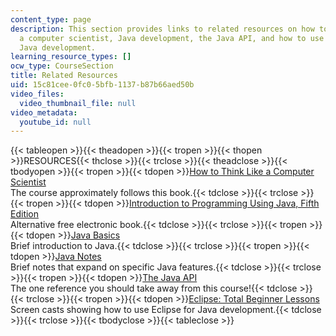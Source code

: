 ```yaml
---
content_type: page
description: This section provides links to related resources on how to think like
  a computer scientist, Java development, the Java API, and how to use Eclipse for
  Java development.
learning_resource_types: []
ocw_type: CourseSection
title: Related Resources
uid: 15c81cee-0fc0-5bfb-1137-b87b66aed50b
video_files:
  video_thumbnail_file: null
video_metadata:
  youtube_id: null
---
```

{{< tableopen >}}{{< theadopen >}}{{< tropen >}}{{< thopen >}}RESOURCES{{< thclose >}}{{< trclose >}}{{< theadclose >}}{{< tbodyopen >}}{{< tropen >}}{{< tdopen >}}[How to Think Like a Computer Scientist](http://www.greenteapress.com/thinkapjava/)  
The course approximately follows this book.{{< tdclose >}}{{< trclose >}}{{< tropen >}}{{< tdopen >}}[Introduction to Programming Using Java, Fifth Edition](http://math.hws.edu/javanotes/)  
Alternative free electronic book.{{< tdclose >}}{{< trclose >}}{{< tropen >}}{{< tdopen >}}[Java Basics](http://www.leepoint.net/JavaBasics/index.html)  
Brief introduction to Java.{{< tdclose >}}{{< trclose >}}{{< tropen >}}{{< tdopen >}}[Java Notes](http://www.leepoint.net/)  
Brief notes that expand on specific Java features.{{< tdclose >}}{{< trclose >}}{{< tropen >}}{{< tdopen >}}[The Java API](http://java.sun.com/javase/6/docs/api/)  
The one reference you should take away from this course!{{< tdclose >}}{{< trclose >}}{{< tropen >}}{{< tdopen >}}[Eclipse: Total Beginner Lessons](http://eclipsetutorial.sourceforge.net/totalbeginnerlessons.html)  
Screen casts showing how to use Eclipse for Java development.{{< tdclose >}}{{< trclose >}}{{< tbodyclose >}}{{< tableclose >}}